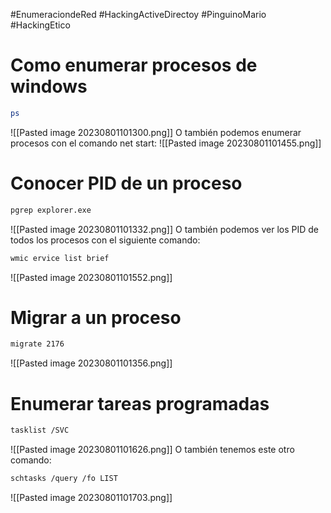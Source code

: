 #EnumeraciondeRed #HackingActiveDirectoy #PinguinoMario #HackingEtico 
# Como enumerar procesos de windows
```bash
ps
```
![[Pasted image 20230801101300.png]]
O también podemos enumerar procesos con el comando net start:
![[Pasted image 20230801101455.png]]
# Conocer PID de un proceso
```bash
pgrep explorer.exe
```
![[Pasted image 20230801101332.png]]
O también podemos ver los PID de todos los procesos con el siguiente comando:
```bash
wmic ervice list brief
```
![[Pasted image 20230801101552.png]]
# Migrar a un proceso
```bash
migrate 2176
```
![[Pasted image 20230801101356.png]]
# Enumerar tareas programadas
```bash
tasklist /SVC
```
![[Pasted image 20230801101626.png]]
O también tenemos este otro comando:
```bash
schtasks /query /fo LIST
```
![[Pasted image 20230801101703.png]]
